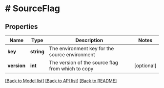 # # SourceFlag

## Properties

Name | Type | Description | Notes
------------ | ------------- | ------------- | -------------
**key** | **string** | The environment key for the source environment |
**version** | **int** | The version of the source flag from which to copy | [optional]

[[Back to Model list]](../../README.md#models) [[Back to API list]](../../README.md#endpoints) [[Back to README]](../../README.md)
